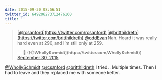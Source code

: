 ```yaml
---
date: 2015-09-30 08:56:51
twitter_id: 649206273712476160
title: ''
---
```


<blockquote class="twitter-tweet"><p lang="en" dir="ltr"><a href="https://twitter.com/rcsanford?ref_src=twsrc%5Etfw">[@rcsanford](https://twitter.com/rcsanford)</a> <a href="https://twitter.com/britthildreth?ref_src=twsrc%5Etfw">[@britthildreth](https://twitter.com/britthildreth)</a> <a href="https://twitter.com/oddEvan?ref_src=twsrc%5Etfw">@oddEvan</a> Nah. Heard it was really hard even at 290, and I’m still only at 259.</p>&mdash; 🤧 ([@WhollySchmidt](https://twitter.com/WhollySchmidt)) <a href="https://twitter.com/WhollySchmidt/status/649206007307108352?ref_src=twsrc%5Etfw">September 30, 2015</a></blockquote>
<script async src="https://platform.twitter.com/widgets.js" charset="utf-8"></script>

[@WhollySchmidt](https://twitter.com/WhollySchmidt) [@rcsanford](https://twitter.com/rcsanford) [@britthildreth](https://twitter.com/britthildreth) I tried... Multiple times. Then I had to leave and they replaced me with someone better.
